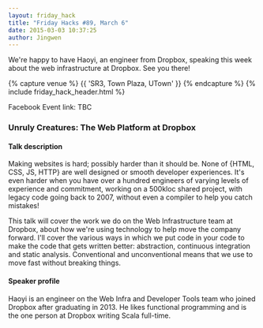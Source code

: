 ```yaml
---
layout: friday_hack
title: "Friday Hacks #89, March 6"
date: 2015-03-03 10:37:25
author: Jingwen
---
```


We're happy to have Haoyi, an engineer from Dropbox, speaking this week about the web
infrastructure at Dropbox. See you there!

{% capture venue %}
    {{ 'SR3, Town Plaza, UTown' }}
{% endcapture %}
{% include friday_hack_header.html %}

Facebook Event link: TBC

### Unruly Creatures: The Web Platform at Dropbox

#### Talk description

Making websites is hard; possibly harder than it should be. None of {HTML, CSS, JS, HTTP} are well designed or smooth developer experiences. It's even harder when you have over a hundred engineers of varying levels of experience and commitment, working on a 500kloc shared project, with legacy code going back to 2007, without even a compiler to help you catch mistakes!

This talk will cover the work we do on the Web Infrastructure team at Dropbox, about how we're using technology to help move the company forward. I'll cover the various ways in which we put code in your code to make the code that gets written better: abstraction, continuous integration and static analysis. Conventional and unconventional means that we use to move fast without breaking things.

#### Speaker profile

Haoyi is an engineer on the Web Infra and Developer Tools team who joined Dropbox after graduating in 2013. He likes functional programming and is the one person at Dropbox writing Scala full-time.
